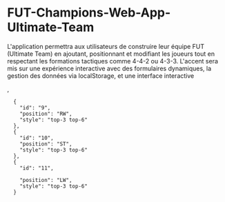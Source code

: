 # FUT-Champions-Web-App-Ultimate-Team
L'application permettra aux utilisateurs de construire leur équipe FUT (Ultimate Team) en ajoutant, positionnant et modifiant les joueurs tout en respectant les formations tactiques comme 4-4-2 ou 4-3-3. L'accent sera mis sur une expérience interactive avec des formulaires dynamiques, la gestion des données via localStorage, et une interface interactive




,
     
      {
        "id": "9",
        "position": "RW",
        "style": "top-3 top-6"
      },
      {
        "id": "10",
        "position": "ST",
        "style": "top-3 top-6"
      },
      {
        "id": "11",
        
        "position": "LW",
        "style": "top-3 top-6"
      }